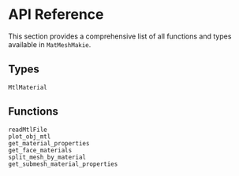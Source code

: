 # API Reference

This section provides a comprehensive list of all functions and types available in `MatMeshMakie`.

## Types
```@docs
MtlMaterial
```

## Functions
```@docs
readMtlFile
plot_obj_mtl
get_material_properties
get_face_materials
split_mesh_by_material
get_submesh_material_properties
```